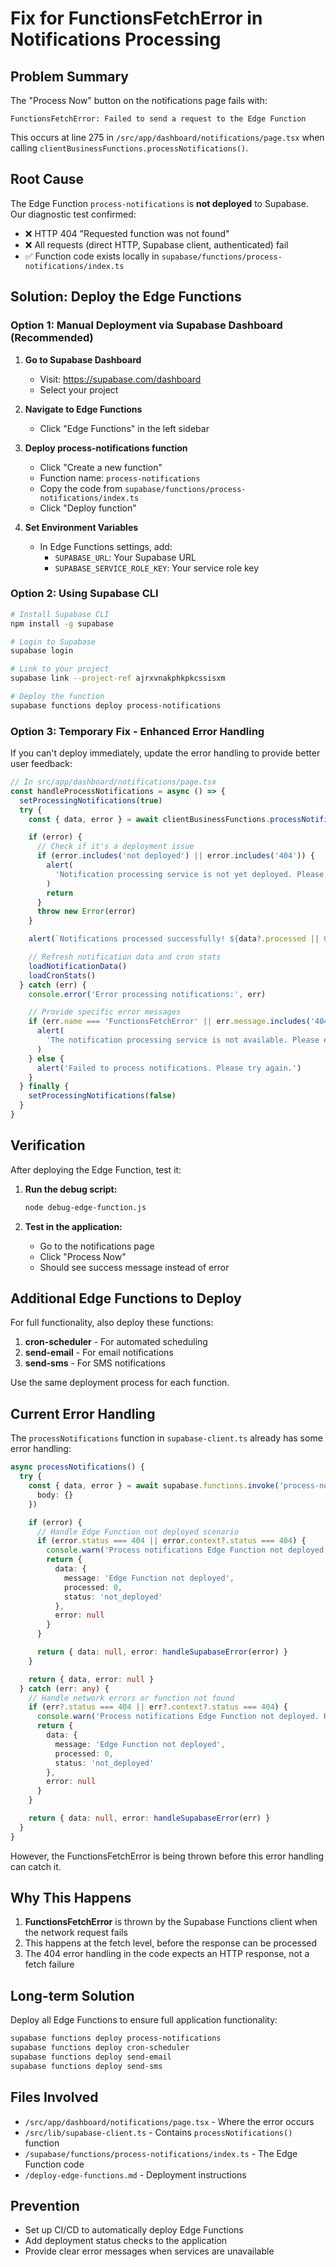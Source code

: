 # Fix for FunctionsFetchError in Notifications Processing

## Problem Summary

The "Process Now" button on the notifications page fails with:

```
FunctionsFetchError: Failed to send a request to the Edge Function
```

This occurs at line 275 in `/src/app/dashboard/notifications/page.tsx` when calling `clientBusinessFunctions.processNotifications()`.

## Root Cause

The Edge Function `process-notifications` is **not deployed** to Supabase. Our diagnostic test confirmed:

- ❌ HTTP 404 "Requested function was not found"
- ❌ All requests (direct HTTP, Supabase client, authenticated) fail
- ✅ Function code exists locally in `supabase/functions/process-notifications/index.ts`

## Solution: Deploy the Edge Functions

### Option 1: Manual Deployment via Supabase Dashboard (Recommended)

1. **Go to Supabase Dashboard**
   - Visit: https://supabase.com/dashboard
   - Select your project

2. **Navigate to Edge Functions**
   - Click "Edge Functions" in the left sidebar

3. **Deploy process-notifications function**
   - Click "Create a new function"
   - Function name: `process-notifications`
   - Copy the code from `supabase/functions/process-notifications/index.ts`
   - Click "Deploy function"

4. **Set Environment Variables**
   - In Edge Functions settings, add:
     - `SUPABASE_URL`: Your Supabase URL
     - `SUPABASE_SERVICE_ROLE_KEY`: Your service role key

### Option 2: Using Supabase CLI

```bash
# Install Supabase CLI
npm install -g supabase

# Login to Supabase
supabase login

# Link to your project
supabase link --project-ref ajrxvnakphkpkcssisxm

# Deploy the function
supabase functions deploy process-notifications
```

### Option 3: Temporary Fix - Enhanced Error Handling

If you can't deploy immediately, update the error handling to provide better user feedback:

```typescript
// In src/app/dashboard/notifications/page.tsx
const handleProcessNotifications = async () => {
  setProcessingNotifications(true)
  try {
    const { data, error } = await clientBusinessFunctions.processNotifications()

    if (error) {
      // Check if it's a deployment issue
      if (error.includes('not deployed') || error.includes('404')) {
        alert(
          'Notification processing service is not yet deployed. Please contact your administrator to deploy the Edge Functions.'
        )
        return
      }
      throw new Error(error)
    }

    alert(`Notifications processed successfully! ${data?.processed || 0} rules processed.`)

    // Refresh notification data and cron stats
    loadNotificationData()
    loadCronStats()
  } catch (err) {
    console.error('Error processing notifications:', err)

    // Provide specific error messages
    if (err.name === 'FunctionsFetchError' || err.message.includes('404')) {
      alert(
        'The notification processing service is not available. Please ensure Edge Functions are deployed.'
      )
    } else {
      alert('Failed to process notifications. Please try again.')
    }
  } finally {
    setProcessingNotifications(false)
  }
}
```

## Verification

After deploying the Edge Function, test it:

1. **Run the debug script:**

   ```bash
   node debug-edge-function.js
   ```

2. **Test in the application:**
   - Go to the notifications page
   - Click "Process Now"
   - Should see success message instead of error

## Additional Edge Functions to Deploy

For full functionality, also deploy these functions:

1. **cron-scheduler** - For automated scheduling
2. **send-email** - For email notifications
3. **send-sms** - For SMS notifications

Use the same deployment process for each function.

## Current Error Handling

The `processNotifications` function in `supabase-client.ts` already has some error handling:

```typescript
async processNotifications() {
  try {
    const { data, error } = await supabase.functions.invoke('process-notifications', {
      body: {}
    })

    if (error) {
      // Handle Edge Function not deployed scenario
      if (error.status === 404 || error.context?.status === 404) {
        console.warn('Process notifications Edge Function not deployed. Returning mock response.')
        return {
          data: {
            message: 'Edge Function not deployed',
            processed: 0,
            status: 'not_deployed'
          },
          error: null
        }
      }

      return { data: null, error: handleSupabaseError(error) }
    }

    return { data, error: null }
  } catch (err: any) {
    // Handle network errors or function not found
    if (err?.status === 404 || err?.context?.status === 404) {
      console.warn('Process notifications Edge Function not deployed. Returning mock response.')
      return {
        data: {
          message: 'Edge Function not deployed',
          processed: 0,
          status: 'not_deployed'
        },
        error: null
      }
    }

    return { data: null, error: handleSupabaseError(err) }
  }
}
```

However, the FunctionsFetchError is being thrown before this error handling can catch it.

## Why This Happens

1. **FunctionsFetchError** is thrown by the Supabase Functions client when the network request fails
2. This happens at the fetch level, before the response can be processed
3. The 404 error handling in the code expects an HTTP response, not a fetch failure

## Long-term Solution

Deploy all Edge Functions to ensure full application functionality:

```bash
supabase functions deploy process-notifications
supabase functions deploy cron-scheduler
supabase functions deploy send-email
supabase functions deploy send-sms
```

## Files Involved

- `/src/app/dashboard/notifications/page.tsx` - Where the error occurs
- `/src/lib/supabase-client.ts` - Contains `processNotifications()` function
- `/supabase/functions/process-notifications/index.ts` - The Edge Function code
- `/deploy-edge-functions.md` - Deployment instructions

## Prevention

- Set up CI/CD to automatically deploy Edge Functions
- Add deployment status checks to the application
- Provide clear error messages when services are unavailable
